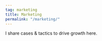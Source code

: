 ```yaml
---
tag: marketing
title: Marketing
permalink: "/marketing/"
---
```


I share cases & tactics to drive growth here. 